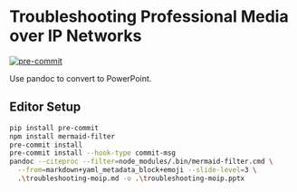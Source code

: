 # Troubleshooting Professional Media over IP Networks

[![pre-commit](https://img.shields.io/badge/pre--commit-enabled-brightgreen?logo=pre-commit)](https://github.com/pre-commit/pre-commit)

Use pandoc to convert to PowerPoint.

## Editor Setup

```bash
pip install pre-commit
npm install mermaid-filter
pre-commit install
pre-commit install --hook-type commit-msg
pandoc --citeproc --filter=node_modules/.bin/mermaid-filter.cmd \
  --from=markdown+yaml_metadata_block+emoji --slide-level=3 \
  .\troubleshooting-moip.md -o .\troubleshooting-moip.pptx
```
